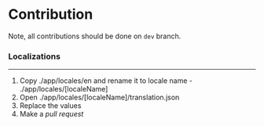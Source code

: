 Contribution
================
Note, all contributions should be done on `dev` branch.


### Localizations
----------------
1. Copy ./app/locales/en and rename it to locale name - ./app/locales/[localeName]
2. Open ./app/locales/[localeName]/translation.json
3. Replace the values
4. Make a *pull request*
